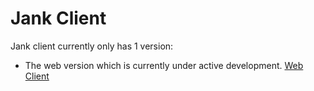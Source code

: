 # Jank Client

Jank client currently only has 1 version:

-   The web version which is currently under active development. [Web Client](web.md)

